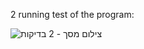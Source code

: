 2 running test of the program:

![צילום מסך - 2 בדיקות](https://github.com/snir-maatuf/C-Language/assets/122987145/d9ba175b-09d1-415f-b85a-d192e822d95a)
